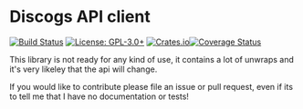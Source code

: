 # Discogs API client

[![Build Status](https://travis-ci.org/afonso360/discogs-rs.svg?branch=master)](https://travis-ci.org/afonso360/discogs-rs) [![License: GPL-3.0+](https://img.shields.io/crates/l/discogs.svg)](https://www.gnu.org/licenses/gpl-3.0) [![Crates.io](https://img.shields.io/crates/v/discogs.svg)](https://crates.io/crates/discogs)[![Coverage Status](https://coveralls.io/repos/github/afonso360/discogs-rs/badge.svg?branch=master)](https://coveralls.io/github/afonso360/discogs-rs?branch=master)

This library is not ready for any kind of use, it contains a lot of unwraps and
it's very likeley that the api will change.

If you would like to contribute please file an issue or pull request, even if its
to tell me that I have no documentation or tests!
